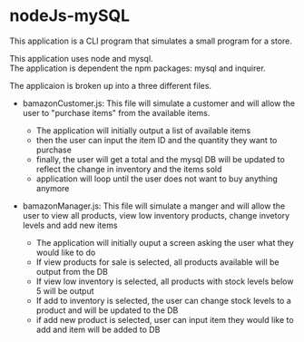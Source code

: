 # nodeJs-mySQL

This application is a CLI program that simulates a small program for a store.

This application uses node and mysql.  
The application is dependent the npm packages: mysql and inquirer.

The applicaion is broken up into a three different files.
* bamazonCustomer.js: This file will simulate a customer and will allow the user to "purchase items" from the available items.
    * The application will initially output a list of available items
    * then the user can input the item ID and the quantity they want to purchase
    * finally, the user will get a total and the mysql DB will be updated to reflect the change in inventory and the items sold
    * application will loop until the user does not want to buy anything anymore

* bamazonManager.js: This file will simulate a manger and will allow the user to view all products, view low inventory products, change invetory levels and add new items
    * The application will initially ouput a screen asking the user what they would like to do 
    * If view products for sale is selected, all products available will be output from the DB
    * If view low inventory is selected, all products with stock levels below 5 will be output
    * If add to inventory is selected, the user can change stock levels to a product and will be updated to the DB
    * if add new product is selected, user can input item they would like to add and item will be added to DB